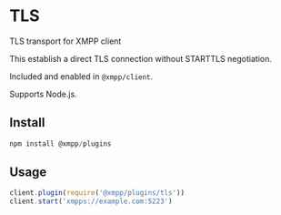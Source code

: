 # TLS

TLS transport for XMPP client

This establish a direct TLS connection without STARTTLS negotiation.

Included and enabled in `@xmpp/client`.

Supports Node.js.

## Install

```js
npm install @xmpp/plugins
```

## Usage

```js
client.plugin(require('@xmpp/plugins/tls'))
client.start('xmpps://example.com:5223')
```
